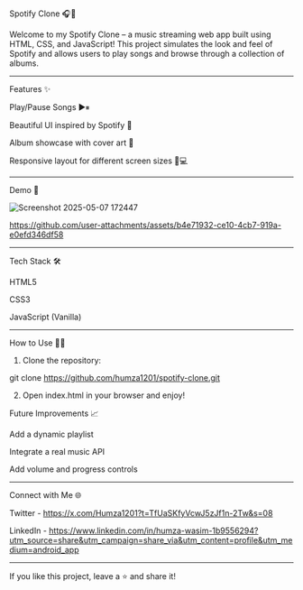 

Spotify Clone 🎧🎵

Welcome to my Spotify Clone – a music streaming web app built using HTML, CSS, and JavaScript!
This project simulates the look and feel of Spotify and allows users to play songs and browse through a collection of albums.


---

Features ✨

Play/Pause Songs ▶⏸

Beautiful UI inspired by Spotify 🎨

Album showcase with cover art 📀

Responsive layout for different screen sizes 📱💻



---

Demo 🚀

![Screenshot 2025-05-07 172447](https://github.com/user-attachments/assets/29c16dfb-2dce-4262-aed9-93bb976d8749)


https://github.com/user-attachments/assets/b4e71932-ce10-4cb7-919a-e0efd346df58







---

Tech Stack 🛠

HTML5

CSS3

JavaScript (Vanilla)



---

How to Use 🧑‍💻

1. Clone the repository:

git clone https://github.com/humza1201/spotify-clone.git


2. Open index.html in your browser and enjoy!



Future Improvements 📈

Add a dynamic playlist

Integrate a real music API

Add volume and progress controls



---

Connect with Me 🌐

Twitter - https://x.com/Humza1201?t=TfUaSKfyVcwJ5zJf1n-2Tw&s=08

LinkedIn - https://www.linkedin.com/in/humza-wasim-1b9556294?utm_source=share&utm_campaign=share_via&utm_content=profile&utm_medium=android_app

---

If you like this project, leave a ⭐ and share it!

